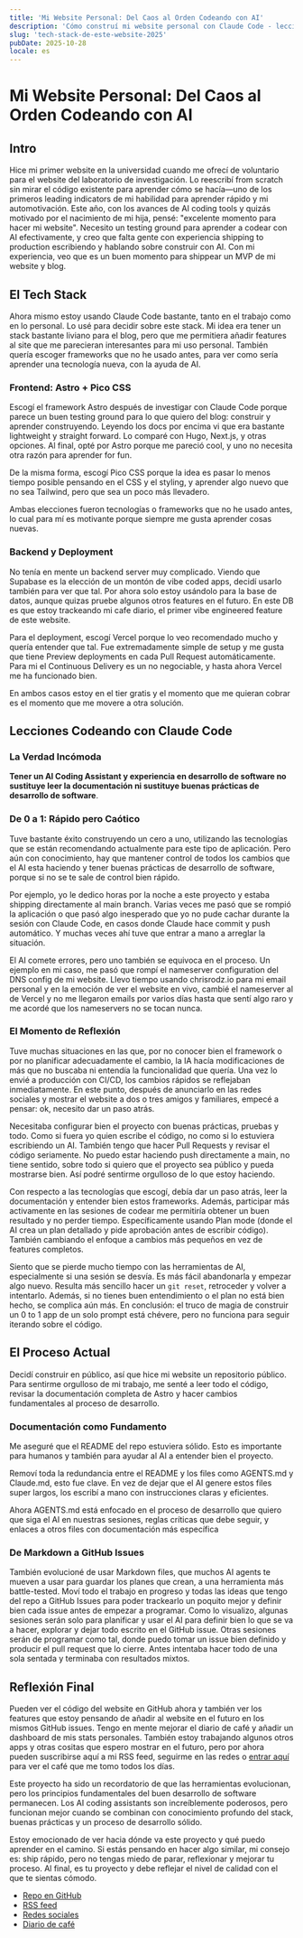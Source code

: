 ```yaml
---
title: 'Mi Website Personal: Del Caos al Orden Codeando con AI'
description: 'Cómo construí mi website personal con Claude Code - lecciones aprendidas sobre desarrollo con AI y la importancia de las buenas prácticas de desarrollo de software'
slug: 'tech-stack-de-este-website-2025'
pubDate: 2025-10-28
locale: es
---
```


# Mi Website Personal: Del Caos al Orden Codeando con AI

## Intro

Hice mi primer website en la universidad cuando me ofrecí de voluntario para el website del laboratorio de investigación. Lo reescribí from scratch sin mirar el código existente para aprender cómo se hacía—uno de los primeros leading indicators de mi habilidad para aprender rápido y mi automotivación. Este año, con los avances de AI coding tools y quizás motivado por el nacimiento de mi hija, pensé: "excelente momento para hacer mi website". Necesito un testing ground para aprender a codear con AI efectivamente, y creo que falta gente con experiencia shipping to production escribiendo y hablando sobre construir con AI. Con mi experiencia, veo que es un buen momento para shippear un MVP de mi website y blog.

## El Tech Stack

Ahora mismo estoy usando Claude Code bastante, tanto en el trabajo como en lo personal. Lo usé para decidir sobre este stack. Mi idea era tener un stack bastante liviano para el blog, pero que me permitiera añadir features al site que me parecieran interesantes para mi uso personal. También quería escoger frameworks que no he usado antes, para ver como sería aprender una tecnología nueva, con la ayuda de AI.

### Frontend: Astro + Pico CSS

Escogí el framework Astro después de investigar con Claude Code porque parece un buen testing ground para lo que quiero del blog: construir y aprender construyendo. Leyendo los docs por encima vi que era bastante lightweight y straight forward. Lo comparé con Hugo, Next.js, y otras opciones. Al final, opté por Astro porque me pareció cool, y uno no necesita otra razón para aprender for fun.

De la misma forma, escogí Pico CSS porque la idea es pasar lo menos tiempo posible pensando en el CSS y el styling, y aprender algo nuevo que no sea Tailwind, pero que sea un poco más llevadero.

Ambas elecciones fueron tecnologías o frameworks que no he usado antes, lo cual para mí es motivante porque siempre me gusta aprender cosas nuevas.

### Backend y Deployment

No tenía en mente un backend server muy complicado. Viendo que Supabase es la elección de un montón de vibe coded apps, decidí usarlo también para ver que tal. Por ahora solo estoy usándolo para la base de datos, aunque quizas pruebe algunos otros features en el futuro. En este DB es que estoy trackeando mi cafe diario, el primer vibe engineered feature de este website.

Para el deployment, escogí Vercel porque lo veo recomendado mucho y quería entender que tal. Fue extremadamente simple de setup y me gusta que tiene Preview deployments en cada Pull Request automáticamente. Para mi el Continuous Delivery es un no negociable, y hasta ahora Vercel me ha funcionado bien.

En ambos casos estoy en el tier gratis y el momento que me quieran cobrar es el momento que me movere a otra solución.

## Lecciones Codeando con Claude Code

### La Verdad Incómoda

**Tener un AI Coding Assistant y experiencia en desarrollo de software no sustituye leer la documentación ni sustituye buenas prácticas de desarrollo de software**.

### De 0 a 1: Rápido pero Caótico

Tuve bastante éxito construyendo un cero a uno, utilizando las tecnologías que se están recomendando actualmente para este tipo de aplicación. Pero aún con conocimiento, hay que mantener control de todos los cambios que el AI esta haciendo y tener buenas prácticas de desarrollo de software, porque si no se te sale de control bien rápido.

Por ejemplo, yo le dedico horas por la noche a este proyecto y estaba shipping directamente al main branch. Varias veces me pasó que se rompió la aplicación o que pasó algo inesperado que yo no pude cachar durante la sesión con Claude Code, en casos donde Claude hace commit y push automático. Y muchas veces ahí tuve que entrar a mano a arreglar la situación.

El AI comete errores, pero uno también se equivoca en el proceso. Un ejemplo en mi caso, me pasó que rompí el nameserver configuration del DNS config de mi website. Llevo tiempo usando chrisrodz.io para mi email personal y en la emoción de ver el website en vivo, cambié el nameserver al de Vercel y no me llegaron emails por varios días hasta que sentí algo raro y me acordé que los nameservers no se tocan nunca.

### El Momento de Reflexión

Tuve muchas situaciones en las que, por no conocer bien el framework o por no planificar adecuadamente el cambio, la IA hacía modificaciones de más que no buscaba ni entendía la funcionalidad que quería. Una vez lo envié a producción con CI/CD, los cambios rápidos se reflejaban inmediatamente. En este punto, después de anunciarlo en las redes sociales y mostrar el website a dos o tres amigos y familiares, empecé a pensar: ok, necesito dar un paso atrás.

Necesitaba configurar bien el proyecto con buenas prácticas, pruebas y todo. Como si fuera yo quien escribe el código, no como si lo estuviera escribiendo un AI. También tengo que hacer Pull Requests y revisar el código seriamente. No puedo estar haciendo push directamente a main, no tiene sentido, sobre todo si quiero que el proyecto sea público y pueda mostrarse bien. Así podré sentirme orgulloso de lo que estoy haciendo.

Con respecto a las tecnologías que escogí, debía dar un paso atrás, leer la documentación y entender bien estos frameworks. Además, participar más activamente en las sesiones de codear me permitiría obtener un buen resultado y no perder tiempo. Específicamente usando Plan mode (donde el AI crea un plan detallado y pide aprobación antes de escribir código). También cambiando el enfoque a cambios más pequeños en vez de features completos.

Siento que se pierde mucho tiempo con las herramientas de AI, especialmente si una sesión se desvía. Es más fácil abandonarla y empezar algo nuevo. Resulta más sencillo hacer un `git reset`, retroceder y volver a intentarlo. Además, si no tienes buen entendimiento o el plan no está bien hecho, se complica aún más. En conclusión: el truco de magia de construir un 0 to 1 app de un solo prompt está chévere, pero no funciona para seguir iterando sobre el código.

## El Proceso Actual

Decidí construir en público, así que hice mi website un repositorio público. Para sentirme orgulloso de mi trabajo, me senté a leer todo el código, revisar la documentación completa de Astro y hacer cambios fundamentales al proceso de desarrollo.

### Documentación como Fundamento

Me aseguré que el README del repo estuviera sólido. Esto es importante para humanos y también para ayudar al AI a entender bien el proyecto.

Removí toda la redundancia entre el README y los files como AGENTS.md y Claude.md, esto fue clave. En vez de dejar que el AI genere estos files super largos, los escribí a mano con instrucciones claras y eficientes.

Ahora AGENTS.md está enfocado en el proceso de desarrollo que quiero que siga el AI en nuestras sesiones, reglas críticas que debe seguir, y enlaces a otros files con documentación más específica

### De Markdown a GitHub Issues

También evolucioné de usar Markdown files, que muchos AI agents te mueven a usar para guardar los planes que crean, a una herramienta más battle-tested. Moví todo el trabajo en progreso y todas las ideas que tengo del repo a GitHub Issues para poder trackearlo un poquito mejor y definir bien cada issue antes de empezar a programar. Como lo visualizo, algunas sesiones serán solo para planificar y usar el AI para definir bien lo que se va a hacer, explorar y dejar todo escrito en el GitHub issue. Otras sesiones serán de programar como tal, donde puedo tomar un issue bien definido y producir el pull request que lo cierre. Antes intentaba hacer todo de una sola sentada y terminaba con resultados mixtos.

## Reflexión Final

Pueden ver el código del website en GitHub ahora y también ver los features que estoy pensando de añadir al website en el futuro en los mismos GitHub issues. Tengo en mente mejorar el diario de café y añadir un dashboard de mis stats personales. También estoy trabajando algunos otros apps y otras cositas que espero mostrar en el futuro, pero por ahora pueden suscribirse aquí a mi RSS feed, seguirme en las redes o [entrar aquí](https://chrisrodz.io/cafe) para ver el café que me tomo todos los días.

Este proyecto ha sido un recordatorio de que las herramientas evolucionan, pero los principios fundamentales del buen desarrollo de software permanecen. Los AI coding assistants son increíblemente poderosos, pero funcionan mejor cuando se combinan con conocimiento profundo del stack, buenas prácticas y un proceso de desarrollo sólido.

Estoy emocionado de ver hacia dónde va este proyecto y qué puedo aprender en el camino. Si estás pensando en hacer algo similar, mi consejo es: ship rápido, pero no tengas miedo de parar, reflexionar y mejorar tu proceso. Al final, es tu proyecto y debe reflejar el nivel de calidad con el que te sientas cómodo.

- [Repo en GitHub](https://github.com/chrisrodz/chrisrodz.io)
- [RSS feed](https://chrisrodz.io/rss.xml)
- [Redes sociales](https://x.com/chrisrodz35)
- [Diario de café](https://chrisrodz.io/cafe)
